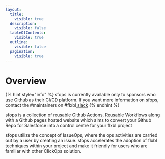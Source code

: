 ```yaml
---
layout:
  title:
    visible: true
  description:
    visible: false
  tableOfContents:
    visible: true
  outline:
    visible: false
  pagination:
    visible: true
---
```


# Overview

{% hint style="info" %}
sfops is currently available only to sponsors who use Github as their CI/CD platform. If you want more information on sfops, contact the #maintainers on #flxbl[ slack](https://www.launchpass.com/flxblio)
{% endhint %}

sfops is a collection of reusable Github Actions, Reusable Workflows along with a Github pages hosted website which aims to convert your Github Repo for Salesforce into a control centre for your flxbl project

sfops utilize the concept of IssueOps, where the ops activities are carried out by a user by creating an issue. sfops accelerates the adoption of flxbl techniques within your project and make it friendly for users who are familiar with other ClickOps solution.

